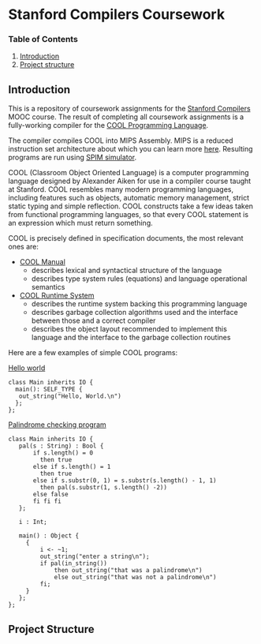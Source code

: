 # Stanford Compilers Coursework
### Table of Contents

1. [Introduction](#introduction)
2. [Project structure](#project_structure)

## Introduction
This is a repository of coursework assignments for the [Stanford Compilers](https://online.stanford.edu/courses/soe-ycscs1-compilers) MOOC course.
The result of completing all coursework assignments is a fully-working compiler for the [COOL Programming Language](http://theory.stanford.edu/~aiken/software/cool/cool.html).

The compiler compiles COOL into MIPS Assembly. MIPS is a reduced instruction set architecture about which you can learn more [here](https://en.wikipedia.org/wiki/MIPS_architecture).
Resulting programs are run using [SPIM simulator](http://spimsimulator.sourceforge.net/).

COOL (Classroom Object Oriented Language) is a computer programming language designed by Alexander Aiken for use in a compiler course taught at Stanford.
COOL resembles many modern programming languages, including features such as objects, automatic memory management, strict static typing and simple reflection.
COOL constructs take a few ideas taken from functional programming languages, so that every COOL statement is an expression which must return something.

COOL is precisely defined in specification documents, the most relevant ones are:
  * [COOL Manual](http://theory.stanford.edu/~aiken/software/cool/cool-manual.pdf)
    * describes lexical and syntactical structure of the language
    * describes type system rules (equations) and language operational semantics
  * [COOL Runtime System](https://theory.stanford.edu/~aiken/software/cooldist/handouts/cool-runtime.pdf)
    * describes the runtime system backing this programming language
    * describes garbage collection algorithms used and the interface between those and a correct compiler
    * describes the object layout recommended to implement this language and the interface to the garbage collection routines
    
 Here are a few examples of simple COOL programs:
 
 [Hello world](./examples/hello_world.cl)
 ``` cool
 class Main inherits IO {
   main(): SELF_TYPE {
	out_string("Hello, World.\n")
   };
};
 ```
 
 [Palindrome checking program](./examples/palindrome.cl)
 ``` cool
 class Main inherits IO {
    pal(s : String) : Bool {
	    if s.length() = 0 
          then true
	    else if s.length() = 1 
          then true
	    else if s.substr(0, 1) = s.substr(s.length() - 1, 1) 
          then pal(s.substr(1, s.length() -2))
	    else false
	    fi fi fi
    };

    i : Int;

    main() : Object {
      {
          i <- ~1;
          out_string("enter a string\n");
          if pal(in_string())
              then out_string("that was a palindrome\n")
              else out_string("that was not a palindrome\n")
          fi;
      }
    };
};

 ```
 
 ## Project Structure
